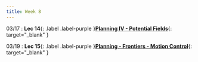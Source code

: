 ```yaml
---
title: Week 8
---
```

03/17
: **Lec 14**{: .label .label-purple }[**Planning IV - Potential Fields**](/CSCI5551-Spr25/assets/slides/lec14_planning_6_potential_fields.pdf){: target="_blank" }

03/19
: **Lec 15**{: .label .label-purple }[**Planning - Frontiers - Motion Control**](/CSCI5551-Spr25/assets/slides/lec15_planning_frontiers_motion_control.pdf){: target="_blank" }